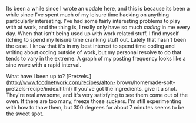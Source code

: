 Its been a while since I wrote an update here, and this is because its been a
while since I've spent much of my leisure time hacking on anything
particularly interesting. I've had some fairly interesting problems to play
with at work, and the thing is, I really only have so much _coding_ in me
every day. When that isn't being used up with work related stuff, I find
myself itching to spend my leisure time cranking stuff out. Lately that hasn't
been the case. I know that it's in my best interest to spend time coding and
writing about coding outside of work, but my personal resolve to do that tends
to vary in the extreme. A graph of my posting frequency looks like a sine wave
with a rapid interval.

  
What have I been up to? [Pretzels.](http://www.foodnetwork.com/recipes/alton-
brown/homemade-soft-pretzels-recipe/index.html) If you've got the ingredients,
give it a shot. They're real awesome, and it's very satisfying to see them
come out of the oven. If there are too many, freeze those suckers. I'm still
experimenting with how to thaw them, but 300 degrees for about 7 minutes seems
to be the sweet spot.

